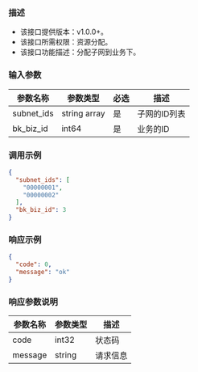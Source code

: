 ### 描述

- 该接口提供版本：v1.0.0+。
- 该接口所需权限：资源分配。
- 该接口功能描述：分配子网到业务下。

### 输入参数

| 参数名称       | 参数类型         | 必选  | 描述      |
|------------|--------------|-----|---------|
| subnet_ids | string array | 是   | 子网的ID列表 |
| bk_biz_id  | int64        | 是   | 业务的ID   |

### 调用示例

```json
{
  "subnet_ids": [
    "00000001",
    "00000002"
  ],
  "bk_biz_id": 3
}
```

### 响应示例

```json
{
  "code": 0,
  "message": "ok"
}
```

### 响应参数说明

| 参数名称    | 参数类型   | 描述   |
|---------|--------|------|
| code    | int32  | 状态码  |
| message | string | 请求信息 |